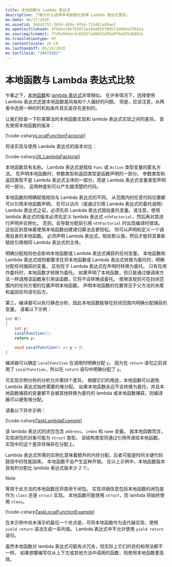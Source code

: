 ```yaml
---
title: 本地函数与 Lambda 表达式
description: 了解为什么选择本地函数比选择 Lambda 表达式更好。
ms.date: 06/27/2016
ms.assetid: 368d1752-3659-489a-97b4-f15d87e49ae3
ms.openlocfilehash: 4fb8ea78b783871a19a8d5578d571e00da37642a
ms.sourcegitcommit: 77d9a94dac4c05827ed0663d95e0f9ad35d6682e
ms.translationtype: HT
ms.contentlocale: zh-CN
ms.lasthandoff: 05/24/2018
ms.locfileid: "34472602"
---
```

# <a name="local-functions-compared-to-lambda-expressions"></a>本地函数与 Lambda 表达式比较

乍看之下，[本地函数](programming-guide/classes-and-structs/local-functions.md)和 [lambda 表达式](lambda-expressions.md)非常相似。 在许多情况下，选择使用 Lambda 表达式还是本地函数是风格和个人偏好的问题。 但是，应该注意，从两者中选用一种的时机和条件其实是存在差别的。

让我们检查一下阶乘算法的本地函数实现和 lambda 表达式实现之间的差异。 首先使用本地函数的版本：

[!code-csharp[LocalFunctionFactorial](../../samples/snippets/csharp/new-in-7/MathUtilities.cs#37_LocalFunctionFactorial "Recursive factorial using local function")]

将该实现与使用 Lambda 表达式的版本对比：

[!code-csharp[26_LambdaFactorial](../../samples/snippets/csharp/new-in-7/MathUtilities.cs#38_LambdaFactorial "Recursive factorial using lambda expressions")]

本地函数具有名称。 Lambda 表达式是赋给 `Func` 或 `Action` 类型变量的匿名方法。 在声明本地函数时，参数类型和返回类型是函数声明的一部分。 参数类型和返回类型不是 Lambda 表达式主体的一部分，而是 Lambda 表达式变量类型声明的一部分。 这两种差别可以产生跟清楚的代码。

本地函数的明确赋值规则与 Lambda 表达式的不同。 从范围内的任意代码位置都可以引用本地函数声明。 在可以访问（或通过引用 Lambda 表达式的委托调用）Lambda 表达式之前，必须先将 Lambda 表达式赋给委托变量。请注意，使用 lambda 表达式的版本必须先定义 lambda 表达式 `nthFactorial`，然后再对其进行声明并实例化。 否则，会导致分配前引用 `nthFactorial` 时出现编译时错误。
这些区别意味着使用本地函数创建递归算法会更轻松。 你可以声明和定义一个调用自身的本地函数。 必须声明 Lambda 表达式，赋给默认值，然后才能将其重新赋给引用相同 Lambda 表达式的主体。

明确分配规则也会影响本地函数或 Lambda 表达式捕获的任何变量。 本地函数和 Lambda 表达式规则都要求在将本地函数或 Lambda 表达式转换为委托时，明确分配任何捕获的变量。 区别在于 Lambda 表达式在声明时转换为委托。 只有在用作委托时，本地函数才转换为委托。 如果声明了本地函数，但只是通过像调用方法一样调用该函数来引用该函数，它将不会转换成委托。 使用该规则可在封闭范围内的任何方便的位置声明本地函数。 声明本地函数的位置常见于父方法的末尾和返回任何语句后方。

第三，编译器可以执行静态分析，因此本地函数能够在封闭范围内明确分配捕获的变量。 请看以下示例：

```csharp
int M()
{
    int y;
    LocalFunction();
    return y;

    void LocalFunction() => y = 0;
}
```

编译器可以确定 `LocalFunction` 在调用时明确分配 `y`。 因为在 `return` 语句之前调用了 `LocalFunction`，所以在 `return` 语句中明确分配了 `y`。

可实现示例分析的分析允许第四个差异。
根据它们的用途，本地函数可以避免 Lambda 表达式始终需要的堆分配。 如果本地函数永远不会转换为委托，并且本地函数捕获的变量都不会被其他转换为委托的 lambda 或本地函数捕获，则编译器可以避免堆分配。 

请看以下异步示例：

[!code-csharp[TaskLambdaExample](../../samples/snippets/csharp/new-in-7/AsyncWork.cs#36_TaskLambdaExample "Task returning method with lambda expression")]

该 lambda 表达式的闭包包含 `address`、`index` 和 `name` 变量。 就本地函数而言，实现闭包的对象可能为 `struct` 类型。 该结构类型将通过引用传递给本地函数。 实现中的这个差异将保存在分配上。

Lambda 表达式所需的实例化意味着额外的内存分配，后者可能是时间关键代码路径中的性能因素。
本地函数不会产生这种开销。 在以上示例中，本地函数版本具有的分配比 lambda 表达式版本少 2 个。

> [!NOTE]
> 等效于此方法的本地函数还将类用于闭包。 实现详细信息包括本地函数的闭包是作为 `class` 还是 `struct` 实现。 本地函数可能使用 `struct`，而 lambda 将始终使用 `class`。

[!code-csharp[TaskLocalFunctionExample](../../samples/snippets/csharp/new-in-7/AsyncWork.cs#29_TaskExample "Task returning method with local function")]

在本示例中尚未演示的最后一个优点是，可将本地函数作为迭代器实现，使用 `yield return` 语法生成一系列值。 Lambda 表达式中不允许使用 `yield return` 语句。

虽然本地函数对 lambda 表达式可能有点冗余，但实际上它们的目的和用法都不一样。
如果想要编写仅从上下文或其他方法中调用的函数，则使用本地函数更高效。
